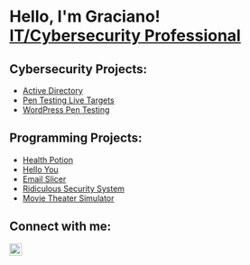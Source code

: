 # Hello, I'm Graciano! <br/> <a href="https://www.linkedin.com/in/graciano-barrera">IT/Cybersecurity Professional</a>

## Cybersecurity Projects:

- [Active Directory](https://github.com/CyberDefender369/ActiveDirectoryLab)
- [Pen Testing Live Targets](https://github.com/CyberDefender369/Pen-Testing-Live-Targets)
- [WordPress Pen Testing](https://github.com/CyberDefender369/WordPress-Pen-Testing)
<!-- [Azure Sentinel (SIEM)](https://github.com/CyberDefender369/Azure-Sentinel-SIEM-) -->
<!-- [File Integrity Monitor](https://github.com/CyberDefender369/File-Integrity-Monitor) -->
<!-- [Vulnerability Management](https://github.com/CyberDefender369/Vulnerability-Management) -->
<!-- [pfSense Firewall]() -->
<!-- [Network Traffic Analysis]() -->
  
## Programming Projects:

- [Health Potion](https://github.com/CyberDefender369/Health-Potion)
- [Hello You](https://github.com/CyberDefender369/Hello-You)
- [Email Slicer](https://github.com/CyberDefender369/Email-Slicer)
- [Ridiculous Security System](https://github.com/CyberDefender369/Ridiculous-Security-System)
- [Movie Theater Simulator](https://github.com/CyberDefender369/Movie-Theater-Simulator)
<!-- [Kid Conversation Simulator](https://github.com/CyberDefender369/Kid-Conversation-Simulator) -->
<!-- [Latin Translator](https://github.com/CyberDefender369/Latin-Translator) -->
<!-- [Tic Tac Toe](https://github.com/CyberDefender369/Tic-Tac-Toe) -->
<!-- [Make Own Coin](https://github.com/CyberDefender369/Make-Own-Coin) -->
<!-- [Make All Coins](https://github.com/CyberDefender369/Make-All-Coins) -->
<!-- [Make Own Bank](https://github.com/CyberDefender369/Make-Own-Bank) -->

## Connect with me:

[<img align="left" alt="Graciano Barrera | LinkedIn" width="22px" src="https://cdn.jsdelivr.net/npm/simple-icons@v3/icons/linkedin.svg" />][linkedin]

[linkedin]: https://linkedin.com/in/graciano-barrera
